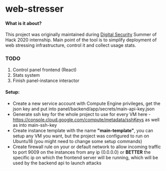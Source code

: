 # web-stresser  
#### What is it about?
This project was originally maintained during [Digital Security](https://github.com/DSecurity) Summer of Hack 2020 internship. Main point of the tool is to simplify deployment of web stressing infrastructure, control it and collect usage stats.

### TODO
1. Control panel frontend (React)
2. Stats system
3. Finish panel-instance interactor


#### Setup:  
- Create a new service account with Compute Engine privileges, get the json key and put into panel/backend/app/secrets/main-api-key.json  
- Generate ssh key for the whole project to use for every VM here \- https://console.cloud.google.com/compute/metadata/sshKeys as well as into main-ssh-key  
- Create instance template with the name **"main-template"**, you can setup any VM you want, but the project was configured to run on Ubuntu18 \(you might need to change some setup commands\)  
- Create firewall rule on your or default network to allow incoming traffic to port 9009 on the instances from any ip \(0.0.0.0\) or **BETTER** the specific ip on which the frontend server will be running, which will be used by the backend api to launch attacks
